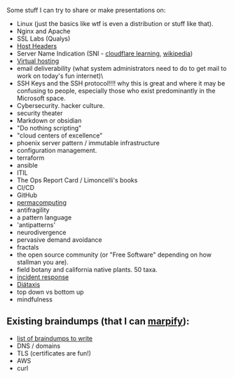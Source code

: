 Some stuff I can try to share or make presentations on:

- Linux (just the basics like wtf is even a distribution or stuff like that).
- Nginx and Apache
- SSL Labs (Qualys)
- [Host Headers](https://developer.mozilla.org/en-US/docs/Web/HTTP/Reference/Headers/Host)
- Server Name Indication (SNI - [cloudflare learning](https://www.cloudflare.com/learning/ssl/what-is-sni/), [wikipedia](https://en.wikipedia.org/wiki/Server_Name_Indication))
- [Virtual hosting](https://en.wikipedia.org/wiki/Virtual_hosting) 
- email deliverability (what system administrators need to do to get mail to work on today's fun internet)\
- SSH Keys and the SSH protocol!!!! why this is great and where it may be confusing to people, especially those who exist predominantly in the Microsoft space.
- Cybersecurity. hacker culture.
- security theater
- Markdown or obsidian
- "Do nothing scripting"
- "cloud centers of excellence"
- phoenix server pattern / immutable infrastructure
- configuration management. 
- terraform
- ansible
- ITIL
- The Ops Report Card / Limoncelli's books
- CI/CD
- GitHub
- [permacomputing](https://permacomputing.net)
- antifragility
- a pattern language
- 'antipatterns'
- neurodivergence
- pervasive demand avoidance
- fractals
- the open source community (or "Free Software" depending on how stallman you are).
- field botany and california native plants. 50 taxa.
- [incident response](https://response.pagerduty.com/training/courses/incident_response/)
- [Diátaxis](https://diataxis.fr/)
- top down vs bottom up
- mindfulness

## Existing braindumps (that I can [marpify](https://marp.app)):

- [list of braindumps to write](https://gist.github.com/jleibowitz-lacpw/425425d5c87575046954e08c78b98e13)
- DNS / domains
- TLS (certificates are fun!)
- AWS
- curl
